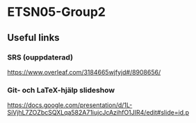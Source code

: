 # ETSN05-Group2

## Useful links
### SRS (ouppdaterad)
https://www.overleaf.com/3184665wjfyjd#/8908656/

### Git- och LaTeX-hjälp slideshow
https://docs.google.com/presentation/d/1L-SiVjhL7ZOZbcSQXLqa582A71iujcJcAzihfO1JIR4/edit#slide=id.p

